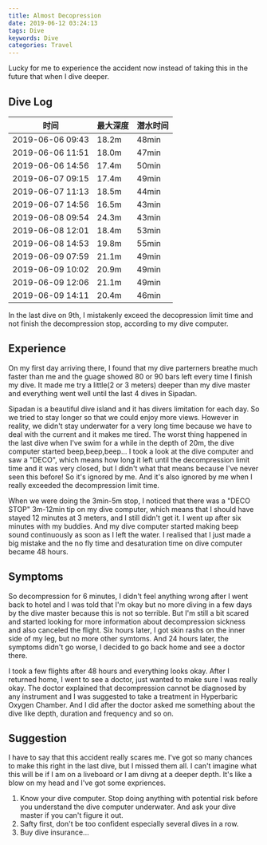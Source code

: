 ```yaml
---
title: Almost Decopression
date: 2019-06-12 03:24:13
tags: Dive
keywords: Dive
categories: Travel
---
```


Lucky for me to experience the accident now instead of taking this in the future that when I dive deeper.


## Dive Log

|时间 | 最大深度 | 潜水时间|
|------|-----|------|
|2019-06-06 09:43 | 18.2m | 48min |
|2019-06-06 11:51 | 18.0m | 47min |
|2019-06-06 14:56 | 17.4m | 50min |
|2019-06-07 09:15 | 17.4m | 49min |
|2019-06-07 11:13 | 18.5m | 44min |
|2019-06-07 14:56 | 16.5m | 43min |
|2019-06-08 09:54 | 24.3m | 43min |
|2019-06-08 12:01 | 18.4m | 53min |
|2019-06-08 14:53 | 19.8m | 55min |
|2019-06-09 07:59 | 21.1m | 49min |
|2019-06-09 10:02 | 20.9m | 49min |
|2019-06-09 12:06 | 21.1m | 49min |
|2019-06-09 14:11 | 20.4m | 46min |

In the last dive on 9th, I mistakenly exceed the decopression limit time and  not finish the decompression stop, according to my dive computer.

## Experience

On my first day arriving there, I found that my dive parterners breathe much faster than me and the guage showed 80 or 90 bars left every time I finish my dive. It made me try a little(2 or 3 meters) deeper than my dive master and everything went well until the last 4 dives in Sipadan.  

Sipadan is a beautiful dive island and it has divers limitation for each day. So we tried to stay longer so that we could enjoy more views. However in reality, we didn't stay underwater for a very long time because we have to deal with the current and it makes me tired. The worst thing happened in the last dive when I've swim for a while in the depth of 20m, the dive computer started beep,beep,beep... I took a look at the dive computer and saw a "DECO", which means how long it left until the decompression limit time and it was very closed, but I didn't what that means because I've never seen this before! So it's ignored by me. And it's also ignored by me when I really exceeded the decompression limit time.  

When we were doing the 3min-5m stop, I noticed that there was a "DECO STOP"  3m-12min tip on my dive computer, which means that I should have stayed 12 minutes at 3 meters, and I still didn't get it. I went up after six minutes with my buddies. And my dive computer started making beep sound continuously as soon as I left the water. I realised that I just made a big mistake and the no fly time and desaturation time on dive computer became 48 hours.

## Symptoms

So decompression for 6 minutes, I didn't feel anything wrong after I went back to hotel and I was told that I'm okay but no more diving in a few days by the dive master because this is not so terrible. But I'm still a bit scared and started looking for more information about decompression sickness and also canceled the flight. Six hours later, I got skin rashs on the inner side of my leg, but no more other symtoms. And 24 hours later, the symptoms didn't go worse, I decided to go back home and see a doctor there.  

I took a few flights after 48 hours and everything looks okay. After I returned home, I went to see a doctor, just wanted to make sure I was really okay. The doctor explained that decompression cannot be diagnosed by any instrument and I was suggested to take a treatment in Hyperbaric Oxygen Chamber. And I did after the doctor asked me something about the dive like depth, duration and frequency and so on.

##  Suggestion

I have to say that this accident really scares me. I've got so many chances to make this right in the last dive, but I missed them all. I can't imagine what this will be if I am on a liveboard or I am divng at a deeper depth. It's like a blow on my head and I've got some expriences.

1. Know your dive computer. Stop doing anything with potential risk before you understand the dive computer underwater. And ask your dive master if you can't figure it out.
2. Safty first, don't be too confident especially several dives in a row.
3. Buy dive insurance...



